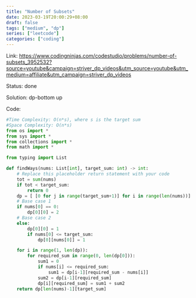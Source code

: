 ```yaml
---
title: "Number of Subsets"
date: 2023-03-19T20:00:29+08:00
draft: false
tags: ["medium", "dp"]
series: ["leetcode"]
categories: ["coding"]
---
```


Link: https://www.codingninjas.com/codestudio/problems/number-of-subsets_3952532?source=youtube&campaign=striver_dp_videos&utm_source=youtube&utm_medium=affiliate&utm_campaign=striver_dp_videos

Status: done

Solution: dp-bottom up

Code:
```python
#Time Complexity: O(n*s), where s is the target sum
#Space Complexity: O(n*s)
from os import *
from sys import *
from collections import *
from math import *

from typing import List

def findWays(nums: List[int], target_sum: int) -> int:
    # Replace this placeholder return statement with your code
    tot = sum(nums)
    if tot < target_sum:
        return 0
    dp = [ [0 for j in range(target_sum+1)] for i in range(len(nums))]
    # Base case 1
    if nums[0] == 0:
        dp[0][0] = 2
    # Base case 2
    else: 
        dp[0][0] = 1
        if nums[0] <= target_sum:
            dp[0][nums[0]] = 1

    for i in range(1, len(dp)):
        for required_sum in range(0, len(dp[0])):
            sum1 = 0
            if nums[i] <= required_sum:
                sum1 = dp[i-1][required_sum - nums[i]]
            sum2 = dp[i-1][required_sum]
            dp[i][required_sum] = sum1 + sum2
    return dp[len(nums)-1][target_sum]
```
